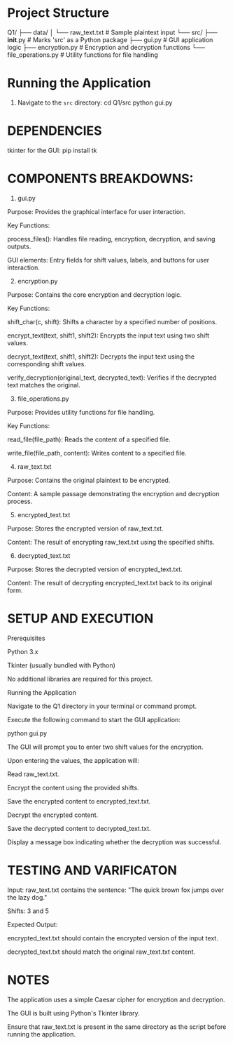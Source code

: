 #  Project Structure
Q1/
├── data/
│   └── raw_text.txt        # Sample plaintext input
└── src/
    ├── __init__.py         # Marks 'src' as a Python package
    ├── gui.py              # GUI application logic
    ├── encryption.py       # Encryption and decryption functions
    └── file_operations.py  # Utility functions for file handling

# Running the Application

1. Navigate to the `src` directory:
   cd Q1/src
   python gui.py

# DEPENDENCIES
tkinter for the GUI:
pip install tk


# COMPONENTS BREAKDOWNS:
1. gui.py

Purpose: Provides the graphical interface for user interaction.

Key Functions:

process_files(): Handles file reading, encryption, decryption, and saving outputs.

GUI elements: Entry fields for shift values, labels, and buttons for user interaction.

2. encryption.py

Purpose: Contains the core encryption and decryption logic.

Key Functions:

shift_char(c, shift): Shifts a character by a specified number of positions.

encrypt_text(text, shift1, shift2): Encrypts the input text using two shift values.

decrypt_text(text, shift1, shift2): Decrypts the input text using the corresponding shift values.

verify_decryption(original_text, decrypted_text): Verifies if the decrypted text matches the original.

3. file_operations.py

Purpose: Provides utility functions for file handling.

Key Functions:

read_file(file_path): Reads the content of a specified file.

write_file(file_path, content): Writes content to a specified file.

4. raw_text.txt

Purpose: Contains the original plaintext to be encrypted.

Content: A sample passage demonstrating the encryption and decryption process.

5. encrypted_text.txt

Purpose: Stores the encrypted version of raw_text.txt.

Content: The result of encrypting raw_text.txt using the specified shifts.

6. decrypted_text.txt

Purpose: Stores the decrypted version of encrypted_text.txt.

Content: The result of decrypting encrypted_text.txt back to its original form.

# SETUP AND EXECUTION
Prerequisites

Python 3.x

Tkinter (usually bundled with Python)

No additional libraries are required for this project.

Running the Application

Navigate to the Q1 directory in your terminal or command prompt.

Execute the following command to start the GUI application:

python gui.py


The GUI will prompt you to enter two shift values for the encryption.

Upon entering the values, the application will:

Read raw_text.txt.

Encrypt the content using the provided shifts.

Save the encrypted content to encrypted_text.txt.

Decrypt the encrypted content.

Save the decrypted content to decrypted_text.txt.

Display a message box indicating whether the decryption was successful.

# TESTING AND VARIFICATON

Input: raw_text.txt contains the sentence: "The quick brown fox jumps over the lazy dog."

Shifts: 3 and 5

Expected Output:

encrypted_text.txt should contain the encrypted version of the input text.

decrypted_text.txt should match the original raw_text.txt content.

# NOTES

The application uses a simple Caesar cipher for encryption and decryption.

The GUI is built using Python's Tkinter library.

Ensure that raw_text.txt is present in the same directory as the script before running the application.